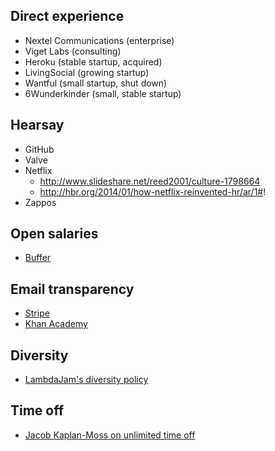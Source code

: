 ## Direct experience

* Nextel Communications (enterprise)
* Viget Labs (consulting)
* Heroku (stable startup, acquired)
* LivingSocial (growing startup)
* Wantful (small startup, shut down)
* 6Wunderkinder (small, stable startup)

## Hearsay

* GitHub
* Valve
* Netflix
    * http://www.slideshare.net/reed2001/culture-1798664
    * http://hbr.org/2014/01/how-netflix-reinvented-hr/ar/1#!
* Zappos

## Open salaries

* [Buffer](http://open.bufferapp.com/introducing-open-salaries-at-buffer-including-our-transparent-formula-and-all-individual-salaries/)


## Email transparency

* [Stripe](https://stripe.com/blog/email-transparency)
* [Khan Academy](http://bjk5.com/post/71887196490/email-transparency-at-khan-academy)

## Diversity

* [LambdaJam's diversity policy](http://www.lambdajam.com/policies.html)

## Time off

* [Jacob Kaplan-Moss on unlimited time off](http://jacobian.org/writing/unlimited-vacation/)
